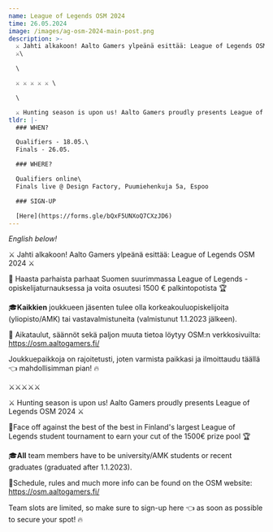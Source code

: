 ```yaml
---
name: League of Legends OSM 2024
time: 26.05.2024
image: /images/ag-osm-2024-main-post.png
description: >-
  ⚔️ Jahti alkakoon! Aalto Gamers ylpeänä esittää: League of Legends OSM 2024
  ⚔️\

  \

  ⚔️ ⚔️ ⚔️ ⚔️ ⚔️ \

  \

  ⚔️ Hunting season is upon us! Aalto Gamers proudly presents League of Legends OSM 2024 ⚔️
tldr: |-
  ### WHEN?

  Q﻿ualifiers - 18.05.\
  Finals - 26.05.

  ### WHERE?

  Q﻿ualifiers online\
  F﻿inals live @ Design Factory, Puumiehenkuja 5a, Espoo

  ### SIGN-UP

  [H﻿ere](https://forms.gle/bQxF5UNXoQ7CXzJD6)
---
```

*English below!*

⚔️ Jahti alkakoon! Aalto Gamers ylpeänä esittää: League of Legends OSM 2024 ⚔️

🏹 Haasta parhaista parhaat Suomen suurimmassa League of Legends -opiskelijaturnauksessa ja voita osuutesi 1500 € palkintopotista 🏆 

🎓**Kaikkien** joukkueen jäsenten tulee olla korkeakouluopiskelijoita (yliopisto/AMK) tai vastavalmistuneita (valmistunut 1.1.2023 jälkeen).

📝 Aikataulut, säännöt sekä paljon muuta tietoa löytyy OSM:n verkkosivuilta: https://osm.aaltogamers.fi/

Joukkuepaikkoja on rajoitetusti, joten varmista paikkasi ja ilmoittaudu täällä 👈 mahdollisimman pian! 🔥

⚔️⚔️⚔️⚔️⚔️

⚔️ Hunting season is upon us! Aalto Gamers proudly presents League of Legends OSM 2024 ⚔️

🏹Face off against the best of the best in Finland's largest League of Legends student tournament to earn your cut of the 1500€ prize pool 🏆 

🎓**All** team members have to be university/AMK students or recent graduates (graduated after 1.1.2023).

📝Schedule, rules and much more info can be found on the OSM website: https://osm.aaltogamers.fi/

Team slots are limited, so make sure to sign-up here 👈 as soon as possible to secure your spot! 🔥